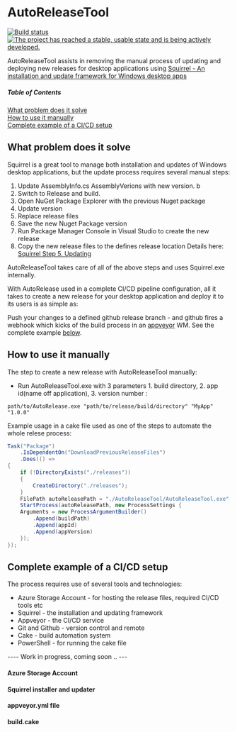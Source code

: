# AutoReleaseTool   
[![Build status](https://ci.appveyor.com/api/projects/status/g809ivwcvb7896qy?svg=true)](https://ci.appveyor.com/project/OysteinBruin/autoreleasetool) [![The project has reached a stable, usable state and is being actively developed.](https://www.repostatus.org/badges/latest/active.svg)](https://www.repostatus.org/#active)
<br/>

AutoReleaseTool assists in removing the manual process of updating and deploying new releases for desktop applications using [Squirrel - An installation and update framework for Windows desktop apps](https://github.com/Squirrel/Squirrel.Windows) 


##### Table of Contents  
[What problem does it solve](#what)  
[How to use it manually](#how)  
[Complete example of a CI/CD setup](#complete)  
 
## What problem does it solve
Squirrel is a great tool to manage both installation and updates of Windows desktop applications,
but the update process requires several manual steps:

1. Update AssemblyInfo.cs AssemblyVerions with new version. b
2. Switch to Release and build.
3. Open NuGet Package Explorer with the previous Nuget package
4. Update version
5. Replace release files
6. Save the new Nuget Package version
7. Run Package Manager Console in Visual Studio to create the new release
8. Copy the new release files to the defines release location
  Details here: [Squirrel Step 5. Updating](https://github.com/Squirrel/Squirrel.Windows/blob/develop/docs/getting-started/5-updating.md)

AutoReleaseTool takes care of all of the above steps and uses Squirrel.exe internally. 

With AutoRelease used in a complete CI/CD pipeline configuration, all it takes to create a new release for your desktop application and deploy it to its users is as simple as:

Push your changes to a defined github release branch - and github fires a webhook which kicks of the build process in an [appveyor](https://www.appveyor.com/) WM. 
See the complete example [below](#complete-example-of-a-CI/CD-setup).

## How to use it manually
The step to create a new release with AutoReleaseTool manually:

- Run AutoReleaseTool.exe with 3 parameters 1. build directory, 2. app id(name off application), 3. version number :

 `path/to/AutoRelease.exe "path/to/release/build/directory" "MyApp" "1.0.0"`

Example usage in a cake file used as one of the steps to automate the whole relese process:

```csharp
Task("Package")
    .IsDependentOn("DownloadPreviousReleaseFiles")
    .Does(() => 
{
    if (!DirectoryExists("./releases"))
    {
        CreateDirectory("./releases");
    }
    FilePath autoReleasePath = "./AutoReleaseTool/AutoReleaseTool.exe";
    StartProcess(autoReleasePath, new ProcessSettings {
    Arguments = new ProcessArgumentBuilder()
        .Append(buildPath)
        .Append(appId)
        .Append(appVersion)
    });
});
```

## Complete example of a CI/CD setup 

The process requires use of several tools and technologies:
- Azure Storage Account - for hosting the release files, required CI/CD tools etc
- Squirrel - the installation and updating framework
- Appveyor - the CI/CD service
- Git and Github - version control and remote
- Cake - build automation system
- PowerShell - for running the cake file

 ----  Work in progress, coming soon .. ---

#### Azure Storage Account

#### Squirrel installer and updater

#### appveyor.yml file

#### build.cake


